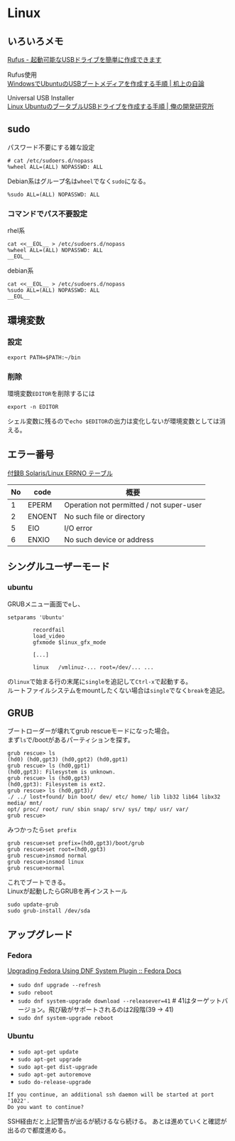 # Linux

## いろいろメモ

[Rufus - 起動可能なUSBドライブを簡単に作成できます](https://rufus.ie/ja/)

Rufus使用  
[WindowsでUbuntuのUSBブートメディアを作成する手順 | 机上の自論](https://kijonojiron.com/ubuntu_usb_boot_media_create)

Universal USB Installer  
[Linux UbuntuのブータブルUSBドライブを作成する手順 | 俺の開発研究所](https://itlogs.net/ubuntu-bootable-usb/)

## sudo

パスワード不要にする雑な設定

```
# cat /etc/sudoers.d/nopass 
%wheel ALL=(ALL) NOPASSWD: ALL
```

Debian系はグループ名は`wheel`でなく`sudo`になる。

```
%sudo ALL=(ALL) NOPASSWD: ALL
```

### コマンドでパス不要設定

rhel系

```command
cat <<__EOL__ > /etc/sudoers.d/nopass
%wheel ALL=(ALL) NOPASSWD: ALL
__EOL__
```

debian系

```command
cat <<__EOL__ > /etc/sudoers.d/nopass
%sudo ALL=(ALL) NOPASSWD: ALL
__EOL__
```

## 環境変数

### 設定

```console
export PATH=$PATH:~/bin
```

### 削除

環境変数`EDITOR`を削除するには

```console
export -n EDITOR
```

シェル変数に残るので`echo $EDITOR`の出力は変化しないが環境変数としては消える。

## エラー番号

[付録B Solaris/Linux ERRNO テーブル](https://software.fujitsu.com/jp/manual/manualfiles/m210011/j2x14260/25z200/j4260-b-00-00.html)

| No  | code   | 概要                                       |
| --- | ------ | ---------------------------------------- |
| 1   | EPERM  | Operation not permitted / not super-user |
| 2   | ENOENT | No such file or directory                |
| 5   | EIO    | I/O error                                |
| 6   | ENXIO  | No such device or address                |

## シングルユーザーモード

### ubuntu

GRUBメニュー画面で`e`し、

```text
setparams 'Ubuntu'

        recordfail
        load_video
        gfxmode $linux_gfx_mode

        [...]

        linux   /vmlinuz-... root=/dev/... ...
```

の`linux`で始まる行の末尾に`single`を追記して`Ctrl-x`で起動する。  
ルートファイルシステムをmountしたくない場合は`single`でなく`break`を追記。

## GRUB

ブートローダーが壊れてgrub rescueモードになった場合。  
まず`ls`で/bootがあるパーティションを探す。

```console
grub rescue> ls
(hd0) (hd0,gpt3) (hd0,gpt2) (hd0,gpt1)
grub rescue> ls (hd0,gpt1)
(hd0,gpt3): Filesystem is unknown.
grub rescue> ls (hd0,gpt3)
(hd0,gpt3): Filesystem is ext2.
grub rescue> ls (hd0,gpt3)/
./ ../ lost+found/ bin boot/ dev/ etc/ home/ lib lib32 lib64 libx32 media/ mnt/
opt/ proc/ root/ run/ sbin snap/ srv/ sys/ tmp/ usr/ var/
grub rescue>
```

みつかったら`set prefix`

```console
grub rescue>set prefix=(hd0,gpt3)/boot/grub
grub rescue>set root=(hd0,gpt3)
grub rescue>insmod normal
grub rescue>insmod linux
grub rescue>normal
```

これでブートできる。  
Linuxが起動したらGRUBを再インストール

```console
sudo update-grub
sudo grub-install /dev/sda
```

## アップグレード

### Fedora

[Upgrading Fedora Using DNF System Plugin :: Fedora Docs](https://docs.fedoraproject.org/en-US/quick-docs/upgrading-fedora-offline/)

- `sudo dnf upgrade --refresh`
- `sudo reboot`
- `sudo dnf system-upgrade download --releasever=41` # 41はターゲットバージョン。飛び級がサポートされるのは2段階(39 -> 41)
- `sudo dnf system-upgrade reboot`

### Ubuntu

- `sudo apt-get update`
- `sudo apt-get upgrade`
- `sudo apt-get dist-upgrade`
- `sudo apt-get autoremove`
- `sudo do-release-upgrade`

```console
If you continue, an additional ssh daemon will be started at port '1022'. 
Do you want to continue? 
```

SSH経由だと上記警告が出るが続けるなら続ける。
あとは進めていくと確認が出るので都度進める。
